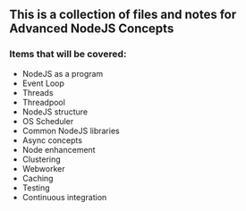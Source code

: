 ## This is a collection of files and notes for Advanced NodeJS Concepts

### Items that will be covered:
- NodeJS as a program
- Event Loop
- Threads
- Threadpool
- NodeJS structure
- OS Scheduler
- Common NodeJS libraries
- Async concepts
- Node enhancement
- Clustering
- Webworker
- Caching
- Testing
- Continuous integration
